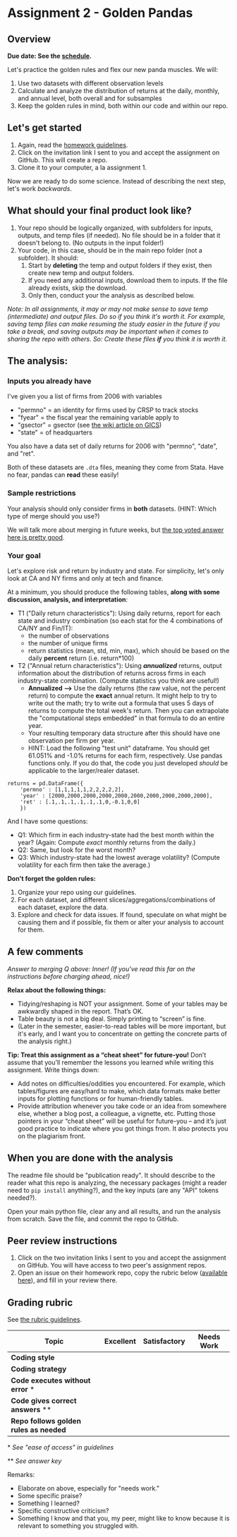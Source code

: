 # Assignment 2 - Golden Pandas

## Overview

**Due date: See the [schedule](https://ledatascifi.github.io/#schedule).**

Let's practice the golden rules and flex our new panda muscles. We will:

1. Use two datasets with different observation  levels
2. Calculate and analyze the distribution of returns at the daily, monthly, and annual level, both overall and for subsamples
3. Keep the golden rules in mind, both within our code and within our repo.

## Let's get started

1. Again, read the [homework guidelines](guidelines-asgn.html).
2. Click on the invitation link I sent to you and accept the assignment on GitHub. This will create a repo.
3. Clone it to your computer, a la assignment 1. 

Now we are ready to do some science. Instead of describing the next step, let's work _backwards_.

## What should your final product look like?

1. Your repo should be logically organized, with subfolders for inputs, outputs, and temp files (if needed). No file should be in a folder that it doesn't belong to. (No outputs in the input folder!)
2. Your code, in this case, should be in the main repo folder (not a subfolder). It should:
	1. Start by **deleting** the temp and output folders if they exist, then create new temp and output folders. 
	2. If you need any additional inputs, download them to inputs. If the file already exists, skip the download.
	3. Only then, conduct your the analysis as described below.
	
_Note: In all assignments, it may or may not make sense to save temp (intermediate) and output files. Do so if you think it's worth it. For example, saving temp files can make resuming the study easier in the future if you take a break, and saving outputs may be important when it comes to sharing the repo with others. So: Create these files **if** you think it is worth it._
	
## The analysis:

### Inputs you already have 

I've given you a list of firms from 2006 with variables
- "permno" = an identity for firms used by CRSP to track stocks 
- "fyear" = the fiscal year the remaining variable apply to 
- "gsector" = gsector (see [the wiki article on GICS](https://en.wikipedia.org/wiki/Global_Industry_Classification_Standard))
- "state" = of headquarters

You also have a data set of daily returns for 2006 with "permno", "date", and "ret".

Both of these datasets are `.dta` files, meaning they come from Stata. Have no fear, pandas can **read** these easily!

### Sample restrictions

Your analysis should only consider firms in **both** datasets. (HINT: Which type of merge should you use?) 

We will talk more about merging in future weeks, but [the top voted answer here is pretty good](https://stackoverflow.com/questions/53645882/pandas-merging-101).

### Your goal

Let's explore risk and return by industry and state. For simplicity, let's only look at CA and NY firms and only at tech and finance. 

At a minimum, you should produce the following tables, **along with some discussion, analysis, and interpretation**:
- T1 ("Daily return characteristics"): Using daily returns, report for each state and industry combination (so each stat for the 4 combinations of CA/NY and Fin/IT): 
	- the number of observations
	- the number of unique firms
	- return statistics (mean, std, min, max), which should be based on the daily **percent** return (i.e. return*100)
- T2 ("Annual return characteristics"): Using _**annualized**_ returns, output information about the distribution of returns across firms in each industry-state combination. (Compute statistics you think are useful!)
	- **Annualized -->** Use the daily returns (the raw value, not the percent return) to compute the **exact** annual return. It might help to try to write out the math; try to write out a formula that uses 5 days of returns to compute the total week's return. Then you can extrapolate the "computational steps embedded" in that formula to do an entire year. 
	- Your resulting temporary data structure after this should have one observation per firm per year.
	- HINT: Load the following "test unit" dataframe. You should get 61.051% and -1.0% returns for each firm, respectively. Use pandas functions only. If you do that, the code you just developed _should_ be applicable to the larger/realer dataset.

	
```
returns = pd.DataFrame({
    'permno' : [1,1,1,1,1,2,2,2,2,2], 
    'year' : [2000,2000,2000,2000,2000,2000,2000,2000,2000,2000],
    'ret' : [.1,.1,.1,.1,.1,.1,0,-0.1,0,0]
    })
```

And I have some questions:
- Q1: Which firm in each industry-state had the best month within the year? (Again: Compute _exact_ monthly returns from the daily.)
- Q2: Same, but look for the worst month?
- Q3: Which industry-state had the lowest average volatility? (Compute volatility for each firm then take the average.)

**Don't forget the golden rules:**

1. Organize your repo using our guidelines.
2. For each dataset, and different slices/aggregations/combinations of each dataset, explore the data.
3. Explore and check for data issues. If found, speculate on what might be causing them and if possible, fix them or alter your analysis to account for them. 

## A few comments

_Answer to merging Q above: Inner! (If you've read this far on the instructions before charging ahead, nice!)_

**Relax about the following things:**

- Tidying/reshaping is NOT your assignment. Some of your tables may be awkwardly shaped in the report. That’s OK.
- Table beauty is not a big deal. Simply printing to “screen” is fine.
- (Later in the semester, easier-to-read tables will be more important, but it's early, and I want you to concentrate on getting the concrete parts of the analysis right.)

**Tip: Treat this assignment as a “cheat sheet” for future-you!** Don’t assume that you’ll remember the lessons you learned while writing this assignment. Write things down:

- Add notes on difficulties/oddities you encountered. For example, which tables/figures are easy/hard to make, which data formats make better inputs for plotting functions or for human-friendly tables.
- Provide attribution whenever you take code or an idea from somewhere else, whether a blog post, a colleague, a vignette, etc. Putting those pointers in your “cheat sheet” will be useful for future-you – and it’s just good practice to indicate where you got things from. It also protects you on the plagiarism front. 

 
## When you are done with the analysis

The readme file should be "publication ready". It should describe to the reader what this repo is analyzing, the necessary packages (might a reader need to `pip install` anything?), and the key inputs (are any "API" tokens needed?). 

Open your main python file, clear any and all results, and run the analysis from scratch. Save the file, and commit the repo to GitHub.

## Peer review instructions

1. Click on the two invitation links I sent to you and accept the assignment on GitHub. You will have access to two peer's assignment repos.
2. Open an issue on their homework repo, copy the rubric below ([available here](https://raw.githubusercontent.com/LeDataSciFi/LeDataSciFi.github.io/master/assignments/asgn02.md)), and fill in your review there.  

## Grading rubric

See [the rubric guidelines](guidelines-peerreview.html#filling-out-the-rubric).

| Topic                       | Excellent | Satisfactory | Needs Work |
|-----------------------------|-----------|--------------|------------|
| **Coding style**                               |        |          |            |
| **Coding strategy**                             |        |          |            |
| **Code executes without error** \*                     |        |          |            |
|  **Code gives correct answers** \*\*    |        |          |            |
| **Repo follows golden rules as needed**      |        |          |            |

\* _See "ease of access" in guidelines_

\*\* _See answer key_

Remarks:

* Elaborate on above, especially for "needs work."
* Some specific praise?
* Something I learned?
* Specific constructive criticism?
* Something I know and that you, my peer, might like to know because it is relevant to something you struggled with.

